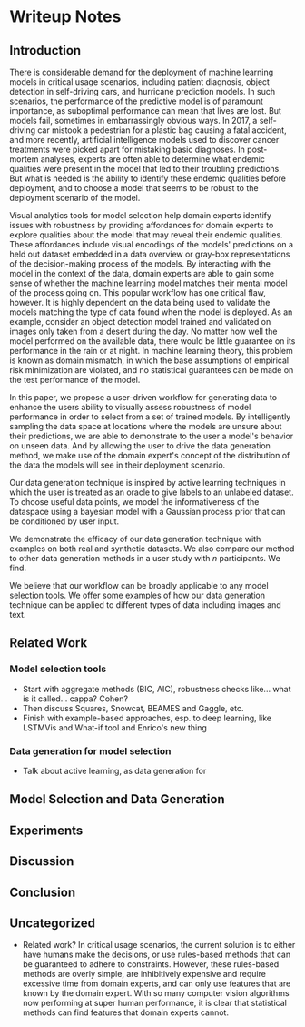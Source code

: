 # Writeup Notes

## Introduction

There is considerable demand for the deployment of machine learning models in critical usage scenarios, including patient diagnosis, object detection in self-driving cars, and hurricane prediction models.  In such scenarios, the performance of the predictive model is of paramount importance, as suboptimal performance can mean that lives are lost.  But models fail, sometimes in embarrassingly obvious ways.  In 2017, a self-driving car mistook a pedestrian for a plastic bag causing a fatal accident, and more recently, artificial intelligence models used to discover cancer treatments were picked apart for mistaking basic diagnoses.  In post-mortem analyses, experts are often able to determine what endemic qualities were present in the model that led to their troubling predictions.  But what is needed is the ability to identify these endemic qualities before deployment, and to choose a model that seems to be robust to the deployment scenario of the model.

Visual analytics tools for model selection help domain experts identify issues with robustness by providing affordances for domain experts to explore qualities about the model that may reveal their endemic qualities.  These affordances include visual encodings of the models' predictions on a held out dataset embedded in a data overview or gray-box representations of the decision-making process of the models.  By interacting with the model in the context of the data, domain experts are able to gain some sense of whether the machine learning model matches their mental model of the process going on.  This popular workflow has one critical flaw, however.  It is highly dependent on the data being used to validate the models matching the type of data found when the model is deployed.  As an example, consider an object detection model trained and validated on images only taken from a desert during the day.  No matter how well the model performed on the available data, there would be little guarantee on its performance in the rain or at night.  In machine learning theory, this problem is known as domain mismatch, in which the base assumptions of empirical risk minimization are violated, and no statistical guarantees can be made on the test performance of the model.

In this paper, we propose a user-driven workflow for generating data to enhance the users ability to visually assess robustness of model performance in order to select from a set of trained models.  By intelligently sampling the data space at locations where the models are unsure about their predictions, we are able to demonstrate to the user a model's behavior on unseen data.  And by allowing the user to drive the data generation method, we make use of the domain expert's concept of the distribution of the data the models will see in their deployment scenario.  

Our data generation technique is inspired by active learning techniques in which the user is treated as an oracle to give labels to an unlabeled dataset.  To choose useful data points, we model the informativeness of the dataspace using a bayesian model with a Gaussian process prior that can be conditioned by user input.  

We demonstrate the efficacy of our data generation technique with examples on both real and synthetic datasets.  We also compare our method to other data generation methods in a user study with  _n_ participants.  We find.

We believe that our workflow can be broadly applicable to any model selection tools.  We offer some examples of how our data generation technique can be applied to different types of data including images and text.

## Related Work

### Model selection tools

- Start with aggregate methods (BIC, AIC), robustness checks like... what is it called... cappa?  Cohen?
- Then discuss Squares, Snowcat, BEAMES and Gaggle, etc.
- Finish with example-based approaches, esp. to deep learning, like LSTMVis and What-if tool and Enrico's new thing

### Data generation for model selection

- Talk about active learning, as data generation for 

## Model Selection and Data Generation

## Experiments

## Discussion

## Conclusion

## Uncategorized

- Related work?  In critical usage scenarios, the current solution is to either have humans make the decisions, or use rules-based methods that can be guaranteed to adhere to constraints.  However, these rules-based methods are overly simple, are inhibitively expensive and require excessive time from domain experts, and can only use features that are known by the domain expert.  With so many computer vision algorithms now performing at super human performance, it is clear that statistical methods can find features that domain experts cannot.  